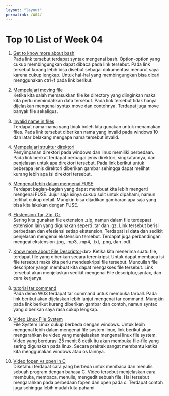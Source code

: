 ```yaml
---
layout: "layout"
permalink: /W04/
---
```


# Top 10 List of Week 04

1. [Get to know more about bash](https://www.computerhope.com/unix/ubash.htm)<br>
Pada link tersebut terdapat syntax mengenai bash. Option-option yang cukup membingungkan dapat dibaca pada link tersebut. Pada link tersebut kurang lebih bisa disebut sebagai dokumentasi menurut saya karena cukup lengkap. Untuk hal-hal yang membingungkan bisa dicari menggunakan ctrl+f pada link berikut.

2. [Mempelajari moving file](https://opensource.com/article/19/8/moving-files-linux-depth)<br>
Ketika kita salah memasukkan file ke directory yang diinginkan maka kita perlu memindahkan data tersebut. Pada link tersebut tidak hanya dijelaskan mengenai syntax move dan contohnya. Terdapat juga move banyak file sekaligus.

3. [Invalid name in files](https://www.howtogeek.com/fyi/windows-10-still-wont-let-you-use-these-file-names-reserved-in-1974/)<br>
Terdapat nama-nama yang tidak boleh kita gunakan untuk menamakan files. Pada link tersebut diberikan nama yang invalid pada windows 10 dan latar belakang mengapa nama tersebut invalid.

4. [Mempelajari struktur direktori](https://www.howtogeek.com/117435/htg-explains-the-linux-directory-structure-explained/)<br>
Penyimpanan direktori pada windows dan linux memiliki perbedaan. Pada link berikut terdapat berbagai jenis direktori, singkatannya, dan penjelasan untuk apa direktori tersebut. Pada link berikut untuk beberapa jenis direktori diberikan gambar sehingga dapat melihat kurang lebih apa isi direktori tersebut.

5. [Mengenal lebih dalam mengenai FUSE](https://developer.ibm.com/technologies/linux/articles/l-fuse/)<br>
Terdapat bagian-bagian yang dapat membuat kita lebih mengerti mengenai FUSE. Jujur saja isinya cukup sulit untuk dipahami, namun terlihat cukup detail. Mungkin bisa dijadikan gambaran apa saja yang bisa kita lakukan dengan FUSE.

6. [Ekstension Tar, Zip, Gz](https://itsfoss.com/tar-vs-zip-vs-gz/)<br>
Sering kita gunakan file extension .zip, namun dalam file terdepaat extension lain yang digunakan seperti .tar dan .gz. Link tersebut berisi perbedaan dan efesiensi setiap ekstension. Terdapat isi data dan sedikit penjelasan mengenai ekstension tersebut. Terdapat juga perbandingan mengeai ekstension .jpg, .mp3, .mp4, .txt, .png, dan .odt.
 
7. [Know more about File Descriptor](https://www.computerhope.com/jargon/f/file-descriptor.htm#:~:text=A%20file%20descriptor%20is%20a,Grants%20access.)<br>
Ketika kita menerima suatu file, terdapat file yang diberikan secara terenkripsi. Untuk dapat membaca isi file tersebut maka kita perlu mendeskripsi file tersebut. Muncullah file descriptor yangn membuat kita dapat mengakses file tersebut. Link tersebut akan menjelaskan sedikit mengenai File descriptor,syntax, dan cara kerjanya.

8. [tutorial tar command](https://www.hostinger.co.id/tutorial/tar-linux)<br>
Pada demo W03 terdapat tar command untuk membuka tarball. Pada link berikut akan dijelaskan lebih lanjut mengenai tar command. Mungkin pada link berikut kurang diberikan gambar dan contoh, namun syntax yang diberikan saya rasa cukup lengkap.

9. [Video Linux File System](https://www.youtube.com/watch?v=HIXzJ3Rz9po)<br>
File System Linux cukup berbeda dengan windows. Untuk lebih mengenal lebih dalam mengenai file system linux, link berikut akan mengarahkan ke video yang menjelaskan mengenai linux file system. Video yang berdurasi 25 menit 8 detik itu akan membuka file-file yang sering digunakan pada linux. Secara praktek sangat membantu ketika kita menggunakan windows atau os lainnya.

10. [Video fopen vs open in C](https://www.youtube.com/watch?v=BQJBe4IbsvQ)<br>
Diketahui terdapat cara yang berbeda untuk membaca dan menulis sebuah program dengan bahasa C. Video tersebut menjelaskan cara membuka, membaca, menulis, mengedit sebuah file. Hal tersebut mengarahkan pada perbedaan fopen dan open pada c. Terdapat contoh juga sehingga lebih mudah kita pahami.
